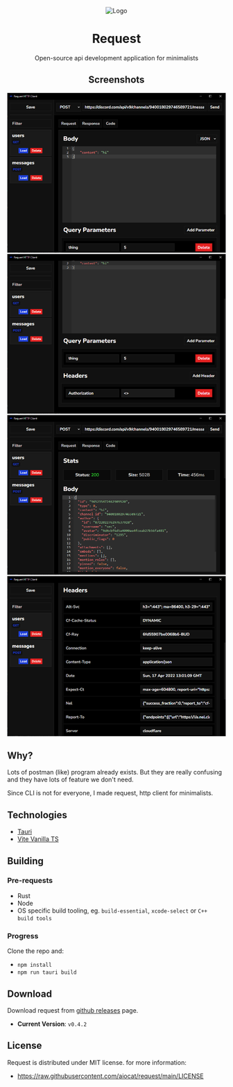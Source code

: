 <div align="center">

![Logo](/assets/logo.png)
# Request
Open-source api development application for minimalists
## Screenshots
![s1](/assets/ss1.png)
![s2](/assets/ss2.png)
![s3](/assets/ss3.png)
![s4](/assets/ss4.png)

</div>

## Why?
Lots of postman (like) program already exists. But they are really confusing and they have lots of feature we don't need. 

Since CLI is not for everyone, I made request, http client for minimalists.


## Technologies
- [Tauri](https://tauri.studio/)
- [Vite Vanilla TS](https://vitejs.dev/)

## Building
### Pre-requests
- Rust
- Node
- OS specific build tooling, eg. `build-essential`, `xcode-select` or `C++ build tools`

### Progress
Clone the repo and:
- `npm install`
- `npm run tauri build`

## Download
Download request from [github releases](https://github.com/aiocat/request/releases/latest) page.
- **Current Version**: `v0.4.2`
## License
Request is distributed under MIT license. for more information:
- https://raw.githubusercontent.com/aiocat/request/main/LICENSE
